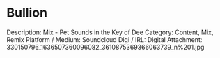 # Bullion

Description: Mix - Pet Sounds in the Key of Dee
Category: Content, Mix, Remix
Platform / Medium: Soundcloud
Digi / IRL: Digital
Attachment: 330150796_1636507360096082_3610875369366063739_n%201.jpg